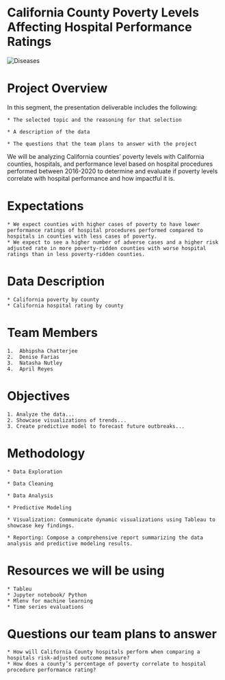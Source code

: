# California County Poverty Levels Affecting Hospital Performance Ratings

![Diseases](https://user-images.githubusercontent.com/119356418/235584089-e217e9fd-391f-410a-a285-282cedfe0f5f.jpg)

# Project Overview

In this segment, the presentation deliverable includes the following:

	* The selected topic and the reasoning for that selection 

	* A description of the data 
	
	* The questions that the team plans to answer with the project 

We will be analyzing California counties’ poverty levels with California counties, hospitals, and performance level based on hospital procedures performed between 2016-2020 to determine and evaluate if poverty levels correlate with hospital performance and how impactful it is.

# Expectations
	* We expect counties with higher cases of poverty to have lower performance ratings of hospital procedures performed compared to hospitals in counties with less cases of poverty.
	* We expect to see a higher number of adverse cases and a higher risk adjusted rate in more poverty-ridden counties with worse hospital ratings than in less poverty-ridden counties.


# Data Description
	* California poverty by county
	* California hospital rating by county


# Team Members
	1.  Abhipsha Chatterjee
	2.  Denise Farias
	3.  Natasha Nutley
	4.  April Reyes



# Objectives
	1. Analyze the data...
	2. Showcase visualizations of trends...
	3. Create predictive model to forecast future outbreaks...
	


# Methodology
	* Data Exploration

	* Data Cleaning
	
	* Data Analysis
	
	* Predictive Modeling
	
	* Visualization: Communicate dynamic visualizations using Tableau to showcase key findings.
	
	* Reporting: Compose a comprehensive report summarizing the data analysis and predictive modeling results.

# Resources we will be using
	* Tableu
	* Jupyter notebook/ Python
	* Mlenv for machine learning 
	* Time series evaluations


# Questions our team plans to answer
	* How will California County hospitals perform when comparing a hospitals risk-adjusted outcome measure?
	* How does a county’s percentage of poverty correlate to hospital procedure performance rating?


